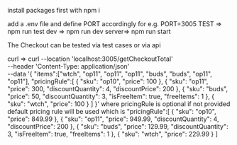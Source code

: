 install packages first with npm i

add a .env file and define PORT accordingly
for e.g. PORT=3005
TEST =>
npm run test
dev =>
npm run dev
server=>
npm run start

The Checkout can be tested via test cases
or via api

curl =>
curl --location 'localhost:3005/getCheckoutTotal' \
--header 'Content-Type: application/json' \
--data '{
"items":["wtch", "op11", "op11", "op11", "buds", "buds", "op11", "op11"],
"pricingRule":[
{
"sku": "op10",
"price": 100
},
{
"sku": "op11",
"price": 300,
"discountQuantity": 4,
"discountPrice": 200
},
{
"sku": "buds",
"price": 50,
"discountQuantity": 3,
"isFreeItem": true,
"freeItems": 1
},
{
"sku": "wtch",
"price": 100
}
]
}'
where pricingRule is optional if not provided default pricing rule will be used
which is
"pricingRule":[
{
"sku": "op10",
"price": 849.99
},
{
"sku": "op11",
"price": 949.99,
"discountQuantity": 4,
"discountPrice": 200
},
{
"sku": "buds",
"price": 129.99,
"discountQuantity": 3,
"isFreeItem": true,
"freeItems": 1
},
{
"sku": "wtch",
"price": 229.99
}
]
